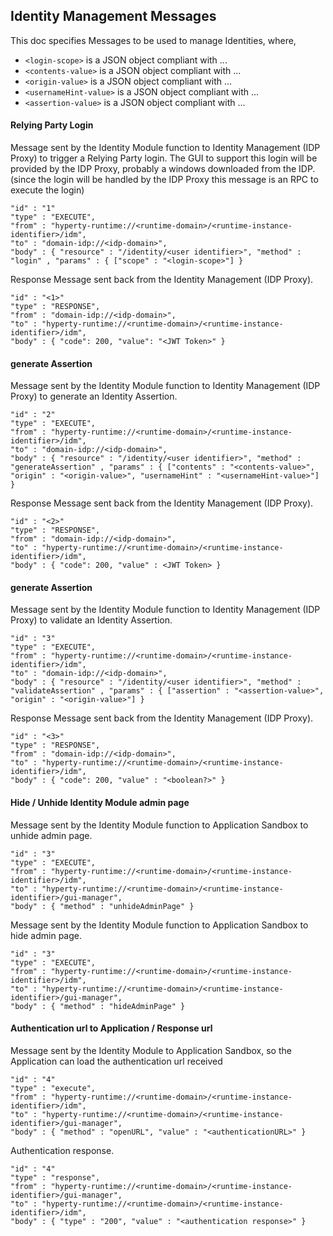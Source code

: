 Identity Management Messages
----------------------------

This doc specifies Messages to be used to manage Identities, where,

-	`<login-scope>` is a JSON object compliant with ...
-	`<contents-value>` is a JSON object compliant with ...
-	`<origin-value>` is a JSON object compliant with ...
-	`<usernameHint-value>` is a JSON object compliant with ...
-	`<assertion-value>` is a JSON object compliant with ...

#### Relying Party Login

Message sent by the Identity Module function to Identity Management (IDP Proxy) to trigger a Relying Party login. The GUI to support this login will be provided by the IDP Proxy, probably a windows downloaded from the IDP.
(since the login will be handled by the IDP Proxy this message is an RPC to execute the login)

```
"id" : "1"
"type" : "EXECUTE",
"from" : "hyperty-runtime://<runtime-domain>/<runtime-instance-identifier>/idm",
"to" : "domain-idp://<idp-domain>",
"body" : { "resource" : "/identity/<user identifier>", "method" : "login" , "params" : { ["scope" : "<login-scope>"] }
```

Response Message sent back from the Identity Management (IDP Proxy).

```
"id" : "<1>"
"type" : "RESPONSE",
"from" : "domain-idp://<idp-domain>",
"to" : "hyperty-runtime://<runtime-domain>/<runtime-instance-identifier>/idm",
"body" : { "code": 200, "value": "<JWT Token>" }
```


#### generate Assertion

Message sent by the Identity Module function to Identity Management (IDP Proxy) to generate an Identity Assertion.

```
"id" : "2"
"type" : "EXECUTE",
"from" : "hyperty-runtime://<runtime-domain>/<runtime-instance-identifier>/idm",
"to" : "domain-idp://<idp-domain>",
"body" : { "resource" : "/identity/<user identifier>", "method" : "generateAssertion" , "params" : { ["contents" : "<contents-value>", "origin" : "<origin-value>", "usernameHint" : "<usernameHint-value>"] }
```

Response Message sent back from the Identity Management (IDP Proxy).

```
"id" : "<2>"
"type" : "RESPONSE",
"from" : "domain-idp://<idp-domain>",
"to" : "hyperty-runtime://<runtime-domain>/<runtime-instance-identifier>/idm",
"body" : { "code": 200, "value" : <JWT Token> }
```

#### generate Assertion

Message sent by the Identity Module function to Identity Management (IDP Proxy) to validate an Identity Assertion.

```
"id" : "3"
"type" : "EXECUTE",
"from" : "hyperty-runtime://<runtime-domain>/<runtime-instance-identifier>/idm",
"to" : "domain-idp://<idp-domain>",
"body" : { "resource" : "/identity/<user identifier>", "method" : "validateAssertion" , "params" : { ["assertion" : "<assertion-value>", "origin" : "<origin-value>"] }
```

Response Message sent back from the Identity Management (IDP Proxy).

```
"id" : "<3>"
"type" : "RESPONSE",
"from" : "domain-idp://<idp-domain>",
"to" : "hyperty-runtime://<runtime-domain>/<runtime-instance-identifier>/idm",
"body" : { "code": 200, "value" : "<boolean?>" }
```

#### Hide / Unhide Identity Module admin page

Message sent by the Identity Module function to Application Sandbox to unhide admin page.

```
"id" : "3"
"type" : "EXECUTE",
"from" : "hyperty-runtime://<runtime-domain>/<runtime-instance-identifier>/idm",
"to" : "hyperty-runtime://<runtime-domain>/<runtime-instance-identifier>/gui-manager",
"body" : { "method" : "unhideAdminPage" }
```

Message sent by the Identity Module function to Application Sandbox to hide admin page.

```
"id" : "3"
"type" : "EXECUTE",
"from" : "hyperty-runtime://<runtime-domain>/<runtime-instance-identifier>/idm",
"to" : "hyperty-runtime://<runtime-domain>/<runtime-instance-identifier>/gui-manager",
"body" : { "method" : "hideAdminPage" }
```
#### Authentication url to Application / Response url

Message sent by the Identity Module to Application Sandbox, so the Application can load the authentication url received

```
"id" : "4"
"type" : "execute",
"from" : "hyperty-runtime://<runtime-domain>/<runtime-instance-identifier>/idm",
"to" : "hyperty-runtime://<runtime-domain>/<runtime-instance-identifier>/gui-manager",
"body" : { "method" : "openURL", "value" : "<authenticationURL>" }
```

Authentication response.

```
"id" : "4"
"type" : "response",
"from" : "hyperty-runtime://<runtime-domain>/<runtime-instance-identifier>/gui-manager",
"to" : "hyperty-runtime://<runtime-domain>/<runtime-instance-identifier>/idm",
"body" : { "type" : "200", "value" : "<authentication response>" }
```

